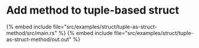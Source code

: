 # Add method to tuple-based struct


{% embed include file="src/examples/struct/tuple-as-struct-method/src/main.rs" %}
{% embed include file="src/examples/struct/tuple-as-struct-method/out.out" %}


